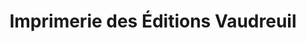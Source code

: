 ---
title: "Imprimerie des Éditions Vaudreuil"
url: /vaudreuil-dorion/imprimerie-des-editions-vaudreuil/
shop: Kopieren
---